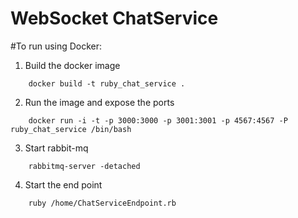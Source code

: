 WebSocket ChatService
=================

#To run using Docker:

1) Build the docker image
```
    docker build -t ruby_chat_service .
```
2) Run the image and expose the ports
```
    docker run -i -t -p 3000:3000 -p 3001:3001 -p 4567:4567 -P ruby_chat_service /bin/bash
```
3) Start rabbit-mq
```
    rabbitmq-server -detached
```
4) Start the end point
```
    ruby /home/ChatServiceEndpoint.rb
```


